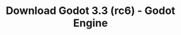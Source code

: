 ---
# Generated by /tools/generators/src/download_archive_generator !!! do not edit by hand !!!
title: 'Download Godot 3.3 (rc6) - Godot Engine'
type: 'download/archive'
name: '3.3'
flavor: 'rc6'
release_date: '2021-03-19T03:00:00-00:00'
release_notes: 'article/release-candidate-godot-3-3-rc-6/'
primaryPlatforms:
  - 'android.apk'
  - 'linux.64'
  - 'macos.universal'
  - 'windows.64'
  - 'linux_server.headless.64'
  - 'web'
  - 'templates'
links:
  android.apk:
    name: 'android.apk'
    title: 'Android'
    caption: 'Universal APK (ARM64 + ARMv7 + x86_64 + x86)'
    tags:
      - 'APK download'
      - 'ARM64/v7'
      - 'x86 (64 & 32 bit)'
    hosts:
      github_builds:
        regular: 'https://github.com/godotengine/godot-builds/releases/download/3.3-rc6/Godot_v3.3-rc6_android_editor.apk'
        mono: '#'
      github:
        regular: 'https://github.com/godotengine/godot/releases/download/3.3-rc6/Godot_v3.3-rc6_android_editor.apk'
        mono: '#'
  linux.64:
    name: 'linux.64'
    title: 'Linux'
    caption: 'Standard (x86_64)'
    tags:
      - '64 bit'
    hosts:
      github_builds:
        regular: 'https://github.com/godotengine/godot-builds/releases/download/3.3-rc6/Godot_v3.3-rc6_x11.64.zip'
        mono: 'https://github.com/godotengine/godot-builds/releases/download/3.3-rc6/Godot_v3.3-rc6_mono_x11_64.zip'
      github:
        regular: 'https://github.com/godotengine/godot/releases/download/3.3-rc6/Godot_v3.3-rc6_x11.64.zip'
        mono: 'https://github.com/godotengine/godot/releases/download/3.3-rc6/Godot_v3.3-rc6_mono_x11_64.zip'
  macos.universal:
    name: 'macos.universal'
    title: 'macOS'
    caption: 'Universal (x86_64 + Apple Silicon)'
    tags:
      - 'Intel/Apple Silicon'
      - '64 bit'
    hosts:
      github_builds:
        regular: 'https://github.com/godotengine/godot-builds/releases/download/3.3-rc6/Godot_v3.3-rc6_osx.universal.zip'
        mono: 'https://github.com/godotengine/godot-builds/releases/download/3.3-rc6/Godot_v3.3-rc6_mono_osx.universal.zip'
      github:
        regular: 'https://github.com/godotengine/godot/releases/download/3.3-rc6/Godot_v3.3-rc6_osx.universal.zip'
        mono: 'https://github.com/godotengine/godot/releases/download/3.3-rc6/Godot_v3.3-rc6_mono_osx.universal.zip'
  windows.64:
    name: 'windows.64'
    title: 'Windows'
    caption: 'Standard (x86_64)'
    tags:
      - '64 bit'
    hosts:
      github_builds:
        regular: 'https://github.com/godotengine/godot-builds/releases/download/3.3-rc6/Godot_v3.3-rc6_win64.exe.zip'
        mono: 'https://github.com/godotengine/godot-builds/releases/download/3.3-rc6/Godot_v3.3-rc6_mono_win64.zip'
      github:
        regular: 'https://github.com/godotengine/godot/releases/download/3.3-rc6/Godot_v3.3-rc6_win64.exe.zip'
        mono: 'https://github.com/godotengine/godot/releases/download/3.3-rc6/Godot_v3.3-rc6_mono_win64.zip'
  linux_server.headless.64:
    name: 'linux_server.headless.64'
    title: 'Linux Server'
    caption: 'Headless (x86_64)'
    tags:
      - '64 bit'
      - 'Headless'
    hosts:
      github_builds:
        regular: 'https://github.com/godotengine/godot-builds/releases/download/3.3-rc6/Godot_v3.3-rc6_linux_headless.64.zip'
        mono: 'https://github.com/godotengine/godot-builds/releases/download/3.3-rc6/Godot_v3.3-rc6_mono_linux_headless_64.zip'
      github:
        regular: 'https://github.com/godotengine/godot/releases/download/3.3-rc6/Godot_v3.3-rc6_linux_headless.64.zip'
        mono: 'https://github.com/godotengine/godot/releases/download/3.3-rc6/Godot_v3.3-rc6_mono_linux_headless_64.zip'
  web:
    name: 'web'
    title: 'Web editor'
    caption: ''
    tags:
      - 'Self-hosted'
      - 'Cross-platform'
    hosts:
      github_builds:
        regular: 'https://github.com/godotengine/godot-builds/releases/download/3.3-rc6/Godot_v3.3-rc6_web_editor.zip'
        mono: '#'
      github:
        regular: 'https://github.com/godotengine/godot/releases/download/3.3-rc6/Godot_v3.3-rc6_web_editor.zip'
        mono: '#'
  linux.32:
    name: 'linux.32'
    title: 'Linux'
    caption: 'Standard (x86)'
    tags:
      - '32 bit'
    hosts:
      github_builds:
        regular: 'https://github.com/godotengine/godot-builds/releases/download/3.3-rc6/Godot_v3.3-rc6_x11.32.zip'
        mono: 'https://github.com/godotengine/godot-builds/releases/download/3.3-rc6/Godot_v3.3-rc6_mono_x11_32.zip'
      github:
        regular: 'https://github.com/godotengine/godot/releases/download/3.3-rc6/Godot_v3.3-rc6_x11.32.zip'
        mono: 'https://github.com/godotengine/godot/releases/download/3.3-rc6/Godot_v3.3-rc6_mono_x11_32.zip'
  windows.32:
    name: 'windows.32'
    title: 'Windows'
    caption: 'Standard (x86)'
    tags:
      - '32 bit'
    hosts:
      github_builds:
        regular: 'https://github.com/godotengine/godot-builds/releases/download/3.3-rc6/Godot_v3.3-rc6_win32.exe.zip'
        mono: 'https://github.com/godotengine/godot-builds/releases/download/3.3-rc6/Godot_v3.3-rc6_mono_win32.zip'
      github:
        regular: 'https://github.com/godotengine/godot/releases/download/3.3-rc6/Godot_v3.3-rc6_win32.exe.zip'
        mono: 'https://github.com/godotengine/godot/releases/download/3.3-rc6/Godot_v3.3-rc6_mono_win32.zip'
  linux_server.64:
    name: 'linux_server.64'
    title: 'Linux Server'
    caption: 'Standard (x86_64)'
    tags:
      - '64 bit'
    hosts:
      github_builds:
        regular: 'https://github.com/godotengine/godot-builds/releases/download/3.3-rc6/Godot_v3.3-rc6_linux_server.64.zip'
        mono: 'https://github.com/godotengine/godot-builds/releases/download/3.3-rc6/Godot_v3.3-rc6_mono_linux_server_64.zip'
      github:
        regular: 'https://github.com/godotengine/godot/releases/download/3.3-rc6/Godot_v3.3-rc6_linux_server.64.zip'
        mono: 'https://github.com/godotengine/godot/releases/download/3.3-rc6/Godot_v3.3-rc6_mono_linux_server_64.zip'
  aar_library:
    name: 'aar_library'
    title: 'AAR library'
    caption: ''
    tags:
      - 'Android plugins'
      - 'Java'
      - 'Kotlin'
    hosts:
      github_builds:
        regular: 'https://github.com/godotengine/godot-builds/releases/download/3.3-rc6/godot-lib.3.3.rc6.release.aar'
        mono: 'https://github.com/godotengine/godot-builds/releases/download/3.3-rc6/godot-lib.3.3.rc6.mono.release.aar'
      github:
        regular: 'https://github.com/godotengine/godot/releases/download/3.3-rc6/godot-lib.3.3.rc6.release.aar'
        mono: 'https://github.com/godotengine/godot/releases/download/3.3-rc6/godot-lib.3.3.rc6.mono.release.aar'
  templates:
    name: 'templates'
    title: 'Export templates'
    caption: ''
    tags:
      - 'Used to export your games to all supported platforms'
    hosts:
      github_builds:
        regular: 'https://github.com/godotengine/godot-builds/releases/download/3.3-rc6/Godot_v3.3-rc6_export_templates.tpz'
        mono: 'https://github.com/godotengine/godot-builds/releases/download/3.3-rc6/Godot_v3.3-rc6_mono_export_templates.tpz'
      github:
        regular: 'https://github.com/godotengine/godot/releases/download/3.3-rc6/Godot_v3.3-rc6_export_templates.tpz'
        mono: 'https://github.com/godotengine/godot/releases/download/3.3-rc6/Godot_v3.3-rc6_mono_export_templates.tpz'
---